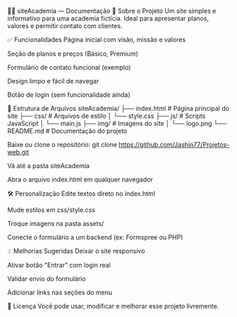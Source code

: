 🏋️‍♂️ siteAcademia — Documentação
📌 Sobre o Projeto
Um site simples e informativo para uma academia fictícia. Ideal para apresentar planos, valores e permitir contato com clientes.

✅ Funcionalidades
Página inicial com visão, missão e valores

Seção de planos e preços (Básico, Premium)

Formulário de contato funcional (exemplo)

Design limpo e fácil de navegar

Botão de login (sem funcionalidade ainda)

📁 Estrutura de Arquivos
siteAcademia/
├── index.html          # Página principal do site
├── css/                # Arquivos de estilo
│   └── style.css
├── js/                 # Scripts JavaScript
│   └── main.js
├── img/                # Imagens do site
│   └── logo.png
└── README.md           # Documentação do projeto


Baixe ou clone o repositório:
git clone https://github.com/Jashin77/Projetos-web.git

Vá até a pasta siteAcademia

Abra o arquivo index.html em qualquer navegador

🛠️ Personalização
Edite textos direto no index.html

Mude estilos em css/style.css

Troque imagens na pasta assets/

Conecte o formulário a um backend (ex: Formspree ou PHP)

💡 Melhorias Sugeridas
Deixar o site responsivo

Ativar botão "Entrar" com login real

Validar envio do formulário

Adicionar links nas seções do menu

🪪 Licença
Você pode usar, modificar e melhorar esse projeto livremente.
